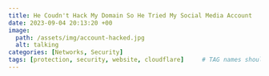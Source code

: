 ```yaml
---
title: He Coudn't Hack My Domain So He Tried My Social Media Account
date: 2023-09-04 20:13:20 +00
image:
  path: /assets/img/account-hacked.jpg
  alt: talking
categories: [Networks, Security]
tags: [protection, security, website, cloudflare]     # TAG names should always be lowercase
---
```


